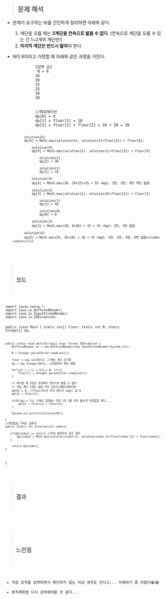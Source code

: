 <p><img alt="" src="https://velog.velcdn.com/images/gayeong39/post/4d5e50a2-a5e5-4f68-ab16-39ab9d47585f/image.png" /></p>
<blockquote>
<h2 id="문제-해석">문제 해석</h2>
</blockquote>
<ul>
<li><p>문제가 요구하는 바를 간단하게 정리하면 아래와 같다.</p>
<ol>
<li>계단을 오를 때는 <strong>3계단을 연속으로 밟을 수 없다</strong>. (연속으로 계단을 오를 수 있는 건 1~2개의 계단만!)</li>
<li><strong>마지막 계단은 반드시 밟아</strong>야 한다.</li>
</ol>
</li>
<li><p>N이 6이라고 가정할 때 아래와 같은 과정을 거친다.</p>
<pre><code>          [입력 값]
           N = 6
          10
          20
          15
          25
          10
          20</code></pre><pre><code>
          //메모제이션
          dp[0] = 0
          dp[1] = floor[1] = 10
          dp[2] = floor[1] + floor[2] = 10 + 20 = 30

          solution(6)
          dp[6] = Math.max(solution(4), solution(3)+floor[5]) + floor[6];

              solution(4)
              dp[4] = Math.max(solution(2), solution(1)+floor[3]) + floor[4]

                  solution(2)
                  dp[2] = 30

                  solution(1)
                  dp[1] = 10

              solution(4)
              dp[4] = Math.max(30, 10+15)+25 = 55 =&gt; 1번, 2번, 4번 계단 밟음

              solution(3)
              dp[3] = Math.max(solution(1), solution(0)+floor[2]) + floor[3]

                  solution(1)
                  dp[1] = 10

                  solution(0)
                  dp[0] = 0

              solution(3)
              dp[3] = Math.max(10, 0+20) + 15 = 35 =&gt; 2번, 3번 밟음

          solution(6)
          dp[6] = Math.max(55, 35+10) + 20 = 75 =&gt; 1번, 2번, 4번, 6번 밟음</code></pre></li>
</ul>
<blockquote>
<h2 id="코드">코드</h2>
</blockquote>
<pre><code class="language-java">import javax.swing.*;
import java.io.BufferedReader;
import java.io.InputStreamReader;
import java.io.IOException;

public class Main {
    static int[] floor;
    static int N;
    static Integer[] dp;

    public static void main(String[] args) throws IOException {
        BufferedReader br = new BufferedReader(new InputStreamReader(System.in));

        N = Integer.parseInt(br.readLine());

        floor = new int[N+1]; //계단 개수 초기화
        dp = new Integer[N+1]; //방문여부 확인 배열

        for(int i = 1; i &lt;= N; i++){
            floor[i] = Integer.parseInt(br.readLine());
        }

        // 비교할 때 2칸을 초과해서 연속으로 밟을 수 없다
        // 처음 계단 2개는 값을 미리 넣는다(메모이제이션)
        dp[0] = 0; //floor[0]은 쓰지 않는다 =&gt; 값 0
        dp[1] = floor[1];

        if(N &gt;= 2){ //N이 2일때는 차피 1과 2를 모두 밟는게 최댓값일 테니...
            dp[2] = floor[1] + floor[2];
        }

        System.out.println(solution(N));

    }
    //최댓값을 구하는 솔루션
    public static int solution(int index){

       if(dp[index] == null){ //아직 방문하지 않은 경우
           dp[index] = Math.max(solution(index-2), solution(index-3)+floor[index-1]) + floor[index];
       }

        return dp[index];
    }
}</code></pre>
<blockquote>
<h2 id="결과">결과</h2>
</blockquote>
<p><img alt="" src="https://velog.velcdn.com/images/gayeong39/post/8c6ab469-78a9-4944-b841-33a5fae09564/image.png" /></p>
<blockquote>
<h2 id="느낀점">느낀점</h2>
</blockquote>
<ul>
<li>직접 로직을 입력하면서 확인하지 않는 이상 생각도 안나고... 이해하기 좀 어렵다😭😭</li>
<li>동적계획법 다시 공부해야할 것 같다...</li>
</ul>